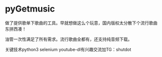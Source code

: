 # pyGetmusic

做了提供歌单下歌曲的工具。早就想做这么个玩意，国内版权太分散下个流行歌曲东拼西凑！

油管一次性满足了所有需求。流行歌曲全都有，还支持纯音频下载。

关键技术python3 selenium youtube-dl有兴趣交流加TG：shutdot
